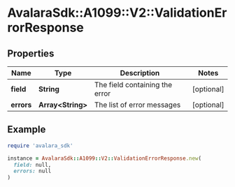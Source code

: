 # AvalaraSdk::A1099::V2::ValidationErrorResponse

## Properties

| Name | Type | Description | Notes |
| ---- | ---- | ----------- | ----- |
| **field** | **String** | The field containing the error | [optional] |
| **errors** | **Array&lt;String&gt;** | The list of error messages | [optional] |

## Example

```ruby
require 'avalara_sdk'

instance = AvalaraSdk::A1099::V2::ValidationErrorResponse.new(
  field: null,
  errors: null
)
```

